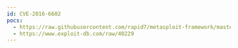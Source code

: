 ```yaml
---
id: CVE-2016-6602
pocs:
  - https://raw.githubusercontent.com/rapid7/metasploit-framework/master/modules/auxiliary/admin/http/webnms_cred_disclosure.rb
  - https://www.exploit-db.com/raw/40229
---
```

